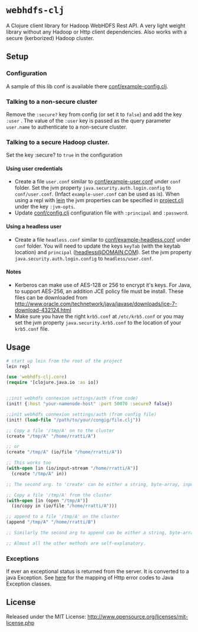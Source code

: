 # `webhdfs-clj`

A Clojure client library for Hadoop WebHDFS Rest API.
A very light weight library without any Hadoop or Http client dependencies. Also works with a secure (kerborized) Hadoop cluster.

## Setup

### Configuration
A sample of this lib conf is available there [conf/example-config.clj](conf/example-config.clj).

### Talking to a non-secure cluster
Remove the `:secure?` key from config (or set it to `false`) and add the key `:user` . The value of the `:user` key is passed as the query parameter `user.name` to authenticate to a non-secure cluster.

### Talking to a secure Hadoop cluster.
Set the key :secure? to `true` in the configuration

#### Using user credentials
 * Create a file `user.conf` similar to [conf/example-user.conf](conf/example-user.conf) under `conf` folder. Set the jvm property `java.security.auth.login.config` to `conf/user.conf`. (Infact `example-user.conf` can be used as is). When using a repl with [lein](https://github.com/technomancy/leiningen) the jvm properties can be specified in [project.clj](project.clj) under the key `:jvm-opts`.
 * Update [conf/config.clj](conf/config.clj) configuration file with `:principal` and `:password`.

#### Using a headless user
 * Create a file `headless.conf` similar to [conf/example-headless.conf](conf/example-headless.conf) under `conf` folder. You will need to update the keys `keyTab` (with the keytab location) and `principal` (headless@DOMAIN.COM). Set the jvm property `java.security.auth.login.config` to `headless/user.conf`.

#### Notes
 * Kerberos can make use of AES-128 or 256 to encrypt it's keys. For Java, to support AES-256, an addition JCE policy file must be install. These files can be downloaded from http://www.oracle.com/technetwork/java/javase/downloads/jce-7-download-432124.html
 * Make sure you have the right `krb5.conf` at `/etc/krb5.conf` or you may set the jvm property `java.security.krb5.conf` to the location of your `krb5.conf` file.

## Usage
```bash
# start up lein from the root of the project
lein repl
```
```clojure
(use 'webhdfs-clj.core)
(require '[clojure.java.io :as io])


;;init webhdfs connexion settings/auth (from code)
(init! {:host "your-namenode-host" :port 50070 :secure? false})

;;init webhdfs connexion settings/auth (from config file)
(init! (load-file "/path/to/your/congig/file.clj"))

;; Copy a file '/tmp/A' on to the cluster
(create "/tmp/A" "/home/rratti/A")

;; or
(create "/tmp/A" (io/file "/home/rratti/A"))

;; This works too
(with-open [in (io/input-stream "/home/rratti/A")]
  (create "/tmp/A" in))

;; The second arg. to 'create' can be either a string, byte-array, inputstream or file

;; Copy a file '/tmp/A' from the cluster
(with-open [in (open "/tmp/A")]
  (io/copy in (io/file "/home/rratti/A")))

;; append to a file '/tmp/A' on the cluster
(append "/tmp/A" "/home/rratti/B")

;; Similarly the second arg to append can be either a string, byte-array, inputstream or file

;; Almost all the other methods are self-explanatory.
```

### Exceptions
If ever an exceptional status is returned from the server. It is converted to a java Exception. See [here](http://hadoop.apache.org/docs/stable/hadoop-project-dist/hadoop-hdfs/WebHDFS.html#Error_Responses) for the mapping of Http error codes to Java Exception classes.


## License

Released under the MIT License:
<http://www.opensource.org/licenses/mit-license.php>
